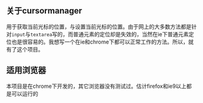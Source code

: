 ## 关于cursormanager

用于获取当前光标的位置，与设置当前光标的位置。由于网上的大多数方法都是针对`input`与`textarea`写的，而普通元素的定位却是失效的，当然在ie下普通元素定位也是很容易的。我想写一个在ie和chrome下都可以正常工作的方法。所以，就有了这个项目。




## 适用浏览器

本项目是在chrome下开发的，其它浏览器没有测试过。估计firefox和ie9以上都是可以运行的


